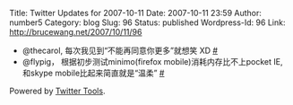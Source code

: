 Title: Twitter Updates for 2007-10-11
Date: 2007-10-11 23:59
Author: number5
Category: blog
Slug: 96
Status: published
Wordpress-Id: 96
Link: http://brucewang.net/2007/10/11/96

-   @thecarol, 每次我见到“不能再同意你更多”就想笑 XD
    [\#](http://twitter.com/number5/statuses/326877312)
-   @flypig， 根据初步测试minimo(firefox mobile)消耗内存比不上pocket IE,
    和skype mobile比起来简直就是“温柔”
    [\#](http://twitter.com/number5/statuses/327016502)

Powered by [Twitter Tools](http://alexking.org/projects/wordpress).
